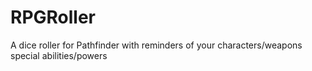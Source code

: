 RPGRoller
=========

A dice roller for Pathfinder with reminders of your characters/weapons special abilities/powers
